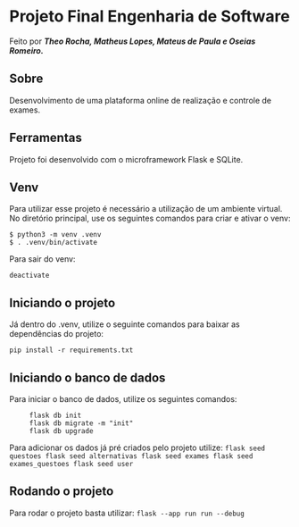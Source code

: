 # Projeto Final Engenharia de Software
  Feito por  **_Theo Rocha, Matheus Lopes, Mateus de Paula e Oseias Romeiro._**

## Sobre
  Desenvolvimento de uma plataforma online de realização e controle de exames.

## Ferramentas
  Projeto foi desenvolvido com o microframework Flask e SQLite.

## Venv
  Para utilizar esse projeto é necessário a utilização de um ambiente virtual.
  No diretório principal, use os seguintes comandos para criar e ativar o venv:
  ```
$ python3 -m venv .venv
$ . .venv/bin/activate
```


Para sair do venv: 

  `deactivate`

## Iniciando o projeto
  Já dentro do .venv, utilize o seguinte comandos para baixar as dependências do projeto:
  
`
pip install -r requirements.txt
`

## Iniciando o banco de dados
  Para iniciar o banco de dados, utilize os seguintes comandos:
```
     flask db init
     flask db migrate -m "init"
     flask db upgrade
```

  Para adicionar os dados já pré criados pelo projeto utilize: 
`
flask seed questoes
flask seed alternativas
flask seed exames
flask seed exames_questoes
flask seed user
`

## Rodando o projeto
  Para rodar o projeto basta utilizar:
    `
    flask --app run run --debug
    `
    

